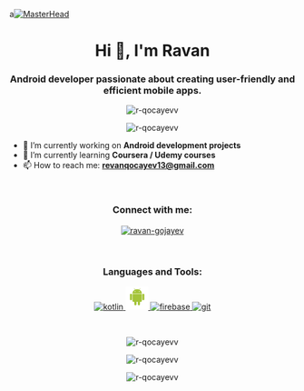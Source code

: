 a[![MasterHead](https://1.bp.blogspot.com/-7A4WynwLsMw/XbBpCXG8fHI/AAAAAAAAMt4/uOa1bpLskYgrwGbllhSu2SDj_Mig8SXJQCLcBGAsYHQ/s1600/2000_600px.gif)]()

<h1 align="center">Hi 👋, I'm Ravan</h1>
<h3 align="center">Android developer passionate about creating user-friendly and efficient mobile apps.</h3>

<p align="center"> 
  <img src="https://komarev.com/ghpvc/?username=r-qocayevv&label=Profile%20views&color=0e75b6&style=flat" alt="r-qocayevv" /> 
</p>

<p align="center"> 
  <img src="https://img.shields.io/github/stars/r-qocayevv?style=flat-square&logo=github&color=yellow" alt="r-qocayevv" /> 
</p>

- 🔭 I’m currently working on **Android development projects**
- 🌱 I’m currently learning **Coursera / Udemy courses**
- 📫 How to reach me: **revanqocayev13@gmail.com**

<br>

<h3 align="center">Connect with me:</h3>
<p align="center">
  <a href="https://www.linkedin.com/in/ravan-gojayev/" target="blank">
    <img align="center" src="https://raw.githubusercontent.com/rahuldkjain/github-profile-readme-generator/master/src/images/icons/Social/linked-in-alt.svg" alt="ravan-gojayev" height="30" width="40" />
  </a>
</p>

<br>

<h3 align="center">Languages and Tools:</h3>
<p align="center">
  <a href="https://kotlinlang.org" target="_blank" rel="noreferrer"> 
    <img src="https://www.vectorlogo.zone/logos/kotlinlang/kotlinlang-icon.svg" alt="kotlin" width="40" height="40"/> 
  </a>
  <a href="https://developer.android.com" target="_blank" rel="noreferrer"> 
    <img src="https://raw.githubusercontent.com/devicons/devicon/master/icons/android/android-original-wordmark.svg" alt="android" width="40" height="40"/> 
  </a>
  <a href="https://firebase.google.com/" target="_blank" rel="noreferrer"> 
    <img src="https://www.vectorlogo.zone/logos/firebase/firebase-icon.svg" alt="firebase" width="40" height="40"/> 
  </a>
  <a href="https://git-scm.com/" target="_blank" rel="noreferrer"> 
    <img src="https://www.vectorlogo.zone/logos/git-scm/git-scm-icon.svg" alt="git" width="40" height="40"/> 
  </a>
</p>

<br>

<p align="center"> 
  <img src="https://github-readme-stats.vercel.app/api/top-langs/?username=r-qocayevv&hide_progress=true&theme=vue-dark" alt="r-qocayevv" /> 
</p>

<p align="center"> 
  <img src="https://github-readme-stats.vercel.app/api?username=r-qocayevv&show_icons=true&theme=vue-dark" alt="r-qocayevv" /> 
</p>

<p align="center"> 
  <img src="https://github-readme-streak-stats.herokuapp.com/?user=r-qocayevv&theme=vue-dark" alt="r-qocayevv" /> 
</p>
